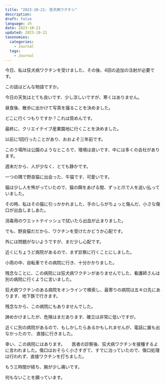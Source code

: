 ```yaml
---
title: "2023-10-21: 狂犬病ワクチン"
description: 
draft: false
language: zh
date: 2023-10-21
updated: 2023-10-21
taxonomies:
  categories:
    - Journal
  tags:
    - Journal
---
```


今日、私は狂犬病ワクチンを受けました、その後、4回の追加の注射が必要です。

この話はどんな物語ですか。

<!-- more -->

今日の天気はとても良いです、少し涼しいですが、寒くはありません。

昼食後、散歩に出かけて写真を撮ることを決めました。

どこに行くつもりですか？これは質めんです。

最終に、クリエイテイブ産業園地に行くことを決めました。

以前に1回行ったことがあり、おおよそ三年前です。

このう場所は公園のようなところで、環境は良いです、中には多くの会社があります。

週末だから、人が少なく、とても静かです。

一つの隅で野良猫に出会った、牛猫です、可愛いです。

猫は少し人を怖がっていたので、猫の餌をあげる間、ずっと爪で人を追い払っていました。

その時、私はその猫に引っかかれました、手のしらがちょっと傷んだ、小さな傷口が出血しましあた。

消毒用のウエットテイッシュで拭いたら出血が止まりました。

でも、野良猫だだから、ワクチンを受けたかどうか心配です。

外には問題がないようですが、まだ少し心配です。

近くにちょうど病院があるので、まず診察に行くことにしました。

小雨の中、自転車でその病院に行き、十分かかりました。

残念なことに、この病院には狂犬病ワクチンがありませんでした、看護師さんは別の病院に行くように言いました。

狂犬病ワクチンのある病院をオンラインで検索し、最寄りの病院は五キロ先にあります、地下鉄で行きます。

残念なから、この病院にもありませんでした。

諦めかけましたが、危険はまだあります、確立は非常に低いですが。

近くに別の病院があるので、もしかしたらあるかもしれませんが、電話に誰も出なかったので、 直接に行きました。

幸い、この病院にはあります。
　
医者の診察後、狂犬病ワクチンを接種するよに言われました。傷口はおそらく小さすぎて、すでに治っていたので、傷口処理は行われず、直接ワクチンを打ちました。

もう三時間が経ち、腕が少し痛いです。

何もないことを願っています。